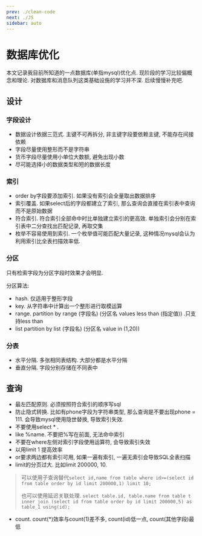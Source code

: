 ```yaml
---
prev: ./clean-code
next: ./JS
sidebar: auto
---
```


# 数据库优化

本文记录我目前所知道的一点数据库(单指mysql)优化点. 现阶段的学习比较偏概念和理论. 对数据库和消息队列这类基础设施的学习并不深. 
后续慢慢补充吧. 

## 设计

### 字段设计

- 数据设计依据三范式. 主键不可再拆分, 非主键字段要依赖主键, 不能存在间接依赖
- 字段尽量使用整形而不是字符串
- 货币字段尽量使用小单位大数额, 避免出现小数
- 尽可能选择小的数据类型和短的数据长度

### 索引

- order by字段要添加索引. 如果没有索引会全量取出数据排序
- 索引覆盖. 如果select后的字段都建立了索引, 那么查询会直接在索引表中查询而不是原始数据
- 符合索引. 符合索引全部命中时比单独建立索引的更高效. 单独索引会分别在索引表中二分查找出匹配记录, 再取交集
- 枚举不容易使用到索引. 一个枚举值可能匹配大量记录, 这种情况mysql会认为利用索引比全表扫描效率低. 

### 分区

只有检索字段为分区字段时效果才会明显. 

分区算法:
- hash. 仅适用于整形字段
- key. 从字符串中计算出一个整形进行取模运算
- range. partition by range (字段名) (分区名 values less than (指定值))  .只支持less than
- list partition by list (字段名) (分区名 value in (1,20))

### 分表

- 水平分隔. 多张相同表结构. 大部分都是水平分隔
- 垂直分隔. 字段分别存储在不同表中


## 查询

- 最左匹配原则. 必须按照符合索引的顺序写sql
- 防止隐式转换. 比如有phone字段为字符串类型, 那么查询是不要出现phone = 111. 会导致mysql使用隐世替换, 导致索引失效.
- 不要使用select * . 
- like %name. 不要把%写在前面, 无法命中索引
- 不要在where左侧对索引字段使用运算符, 会导致索引失效
- 以用limit 1 提高效率
- or要求两边都有索引可用, 如果一遍有索引, 一遍无索引会导致SQL全表扫描
- limit的分页过大. 比如limit 200000, 10.
> 可以使用子查询替代`select id,name from table where id>=(select id from table order by id limit 200000,1) limit 10;`
>
> 也可以使用延迟关联处理. `select table.id, table.name from table t inner join (select id from table order by id limit 200000,5) as table_1 using(id);`
- count. count(*)效率与count(1)差不多, count(id)低一点, count(其他字段)最低
